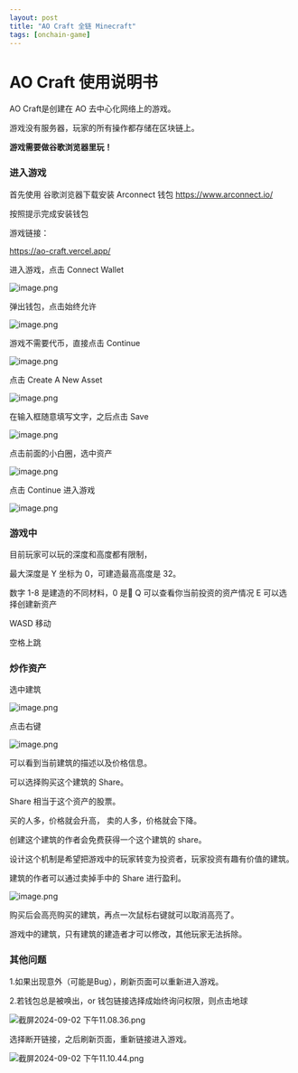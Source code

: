 ```yaml
---
layout: post
title: "AO Craft 全链 Minecraft"
tags: [onchain-game]
---
```

# AO Craft 使用说明书

AO Craft是创建在 AO 去中心化网络上的游戏。

游戏没有服务器，玩家的所有操作都存储在区块链上。

**游戏需要做谷歌浏览器里玩！**

### 进入游戏

首先使用 谷歌浏览器下载安装 Arconnect 钱包
https://www.arconnect.io/

按照提示完成安装钱包

游戏链接：

https://ao-craft.vercel.app/

进入游戏，点击 Connect Wallet

![image.png](/images/aocraft/image.png)

弹出钱包，点击始终允许

![image.png](/images/aocraft/image%201.png)

游戏不需要代币，直接点击 Continue

![image.png](/images/aocraft/image%202.png)

点击 Create A New Asset

![image.png](/images/aocraft/image%203.png)

在输入框随意填写文字，之后点击 Save

![image.png](/images/aocraft/image%204.png)

点击前面的小白圈，选中资产

![image.png](/images/aocraft/image%205.png)

点击 Continue 进入游戏

![image.png](/images/aocraft/image%206.png)

### 游戏中

目前玩家可以玩的深度和高度都有限制，

最大深度是 Y 坐标为 0，可建造最高高度是 32。

数字 1-8 是建造的不同材料，0 是🔨
Q 可以查看你当前投资的资产情况
E 可以选择创建新资产

WASD 移动

空格上跳

### 炒作资产

选中建筑

![image.png](/images/aocraft/image%207.png)

点击右键

![image.png](/images/aocraft/image%208.png)

可以看到当前建筑的描述以及价格信息。

可以选择购买这个建筑的 Share。

Share 相当于这个资产的股票。

买的人多，价格就会升高，
卖的人多，价格就会下降。

创建这个建筑的作者会免费获得一个这个建筑的 share。

设计这个机制是希望把游戏中的玩家转变为投资者，玩家投资有趣有价值的建筑。

建筑的作者可以通过卖掉手中的 Share 进行盈利。

![image.png](/images/aocraft/image%209.png)

购买后会高亮购买的建筑，再点一次鼠标右键就可以取消高亮了。

游戏中的建筑，只有建筑的建造者才可以修改，其他玩家无法拆除。

### 其他问题

1.如果出现意外（可能是Bug），刷新页面可以重新进入游戏。

2.若钱包总是被唤出，or 钱包链接选择成始终询问权限，则点击地球

![截屏2024-09-02 下午11.08.36.png](/images/aocraft/c57c4816-fdec-49b9-bc06-17cf53f356cb.png)

选择断开链接，之后刷新页面，重新链接进入游戏。

![截屏2024-09-02 下午11.10.44.png](/images/aocraft/%E6%88%AA%E5%B1%8F2024-09-02_%E4%B8%8B%E5%8D%8811.10.44.png)